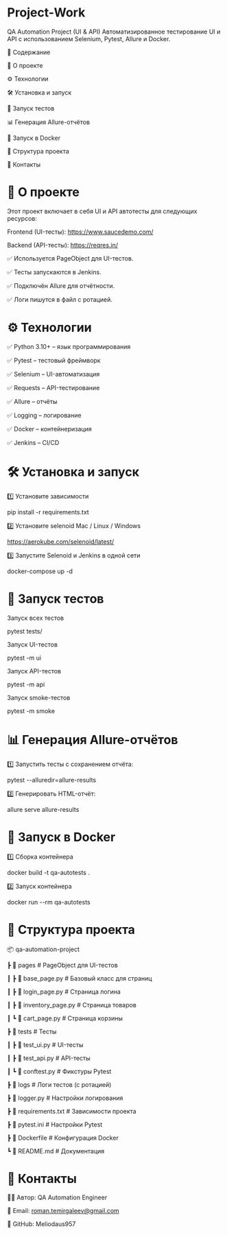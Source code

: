 # Project-Work
QA Automation Project (UI & API)
Автоматизированное тестирование UI и API с использованием Selenium, Pytest, Allure и Docker.



📌 Содержание

📌 О проекте

⚙️ Технологии

🛠 Установка и запуск

🚀 Запуск тестов

📊 Генерация Allure-отчётов

🐳 Запуск в Docker

📂 Структура проекта

📝 Контакты



# 📌 О проекте
Этот проект включает в себя UI и API автотесты для следующих ресурсов:

Frontend (UI-тесты): https://www.saucedemo.com/

Backend (API-тесты): https://reqres.in/

✅ Используется PageObject для UI-тестов.

✅ Тесты запускаются в Jenkins.

✅ Подключён Allure для отчётности.

✅ Логи пишутся в файл с ротацией.



# ⚙️ Технологии
✅ Python 3.10+ – язык программирования

✅ Pytest – тестовый фреймворк

✅ Selenium – UI-автоматизация

✅ Requests – API-тестирование

✅ Allure – отчёты

✅ Logging – логирование

✅ Docker – контейнеризация

✅ Jenkins – CI/CD


# 🛠 Установка и запуск

1️⃣ Установите зависимости

pip install -r requirements.txt

2️⃣ Установите selenoid
 Mac / Linux / Windows

https://aerokube.com/selenoid/latest/

3️⃣ Запустите Selenoid и Jenkins в одной сети

docker-compose up -d 



# 🚀 Запуск тестов
Запуск всех тестов

pytest tests/


Запуск UI-тестов

pytest -m ui


Запуск API-тестов

pytest -m api


Запуск smoke-тестов

pytest -m smoke



# 📊 Генерация Allure-отчётов
1️⃣ Запустить тесты с сохранением отчёта:

pytest --alluredir=allure-results

2️⃣ Генерировать HTML-отчёт:

allure serve allure-results



# 🐳 Запуск в Docker

1️⃣ Сборка контейнера

docker build -t qa-autotests .

2️⃣ Запуск контейнера

docker run --rm qa-autotests



# 📂 Структура проекта

📦 qa-automation-project

 ┣ 📂 pages                # PageObject для UI-тестов

 ┃ ┣ 📜 base_page.py       # Базовый класс для страниц

 ┃ ┣ 📜 login_page.py      # Страница логина

 ┃ ┣ 📜 inventory_page.py  # Страница товаров

 ┃ ┗ 📜 cart_page.py       # Страница корзины

 ┣ 📂 tests                # Тесты

 ┃ ┣ 📜 test_ui.py         # UI-тесты

 ┃ ┣ 📜 test_api.py        # API-тесты

 ┃ ┗ 📜 conftest.py        # Фикстуры Pytest

 ┣ 📂 logs                 # Логи тестов (с ротацией)

 ┣ 📜 logger.py            # Настройки логирования

 ┣ 📜 requirements.txt     # Зависимости проекта

 ┣ 📜 pytest.ini           # Настройки Pytest

 ┣ 📜 Dockerfile           # Конфигурация Docker

 ┗ 📜 README.md            # Документация



# 📝 Контакты

👨‍💻 Автор: QA Automation Engineer

📧 Email: roman.temirgaleev@gmail.com

🚀 GitHub: Meliodaus957


